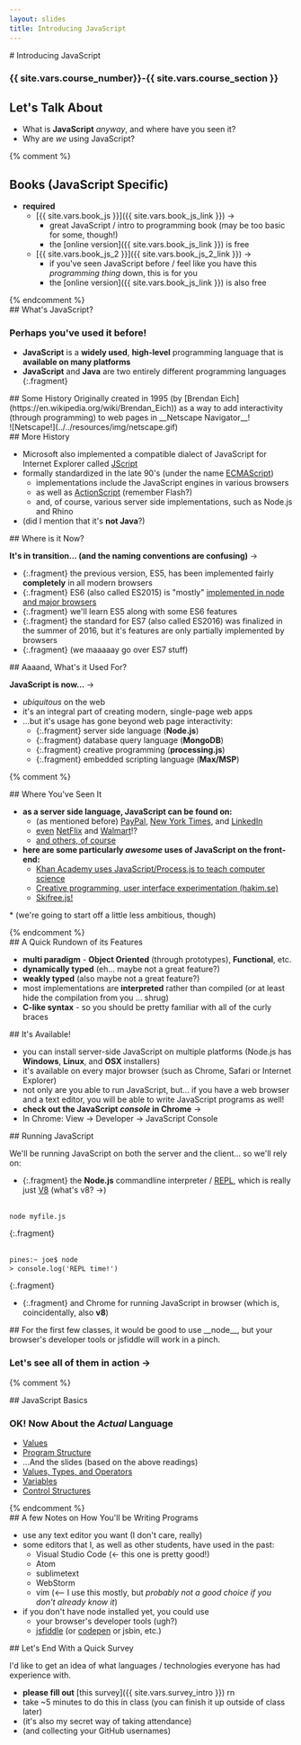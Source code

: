 ```yaml
---
layout: slides
title: Introducing JavaScript
---
```

<section markdown="block" class="intro-slide">
# Introducing JavaScript

### {{ site.vars.course_number}}-{{ site.vars.course_section }}

<p><small> 
</small></p>
</section>

<section markdown="block">

## Let's Talk About

* What is __JavaScript__ _anyway_, and where have you seen it?
* Why are _we_ using JavaScript?

</section>

{% comment %}
<section markdown="block">

## Books (JavaScript Specific)

* __required__
	* [{{ site.vars.book_js }}]({{ site.vars.book_js_link }}) &rarr;
		* great JavaScript / intro to programming book (may be too basic for some, though!)
		* the [online version]({{ site.vars.book_js_link }}) is free
	* [{{ site.vars.book_js_2 }}]({{ site.vars.book_js_2_link }}) &rarr;
		* if you've seen JavaScript before / feel like you have this _programming thing_ down, this is for you
		* the [online version]({{ site.vars.book_js_link }}) is also free
	
</section>
{% endcomment %}

<section markdown="block">
## What's JavaScript?

### Perhaps you've used it before!

* __JavaScript__ is a __widely used__, __high-level__ programming language that is __available on many platforms__
* __JavaScript__ and __Java__ are two entirely different programming languages
{:.fragment}
</section>

<section markdown="block">
##  Some History
Originally created in 1995 (by [Brendan Eich](https://en.wikipedia.org/wiki/Brendan_Eich)) as a way to add interactivity (through programming) to web pages in __Netscape Navigator__!

<div markdown="block" class="img">
![Netscape!](../../resources/img/netscape.gif)
</div>

</section>

<section markdown="block">
## More History

* Microsoft also implemented a compatible dialect of JavaScript for Internet Explorer called [JScript](http://en.wikipedia.org/wiki/JScript)
* formally standardized in the late 90's (under the name [ECMAScript](http://en.wikipedia.org/wiki/ECMAScript))
	* implementations include the JavaScript engines in various browsers 
	* as well as [ActionScript](http://en.wikipedia.org/wiki/ActionScript) (remember Flash?) 
	* and, of course, various server side implementations, such as Node.js and Rhino
* (did I mention that it's __not Java__?)

</section>

<section markdown="block">
## Where is it Now?

__It's in transition... (and the naming conventions are confusing)__ &rarr;

* {:.fragment} the previous version, ES5, has been implemented fairly __completely__ in all modern browsers
* {:.fragment} ES6 (also called ES2015) is "mostly" [implemented in node and major browsers](http://kangax.github.io/compat-table/es6/)
* {:.fragment} we'll learn ES5 along with some ES6 features 
* {:.fragment} the standard for ES7 (also called ES2016) was finalized in the summer of 2016, but it's features are only partially implemented by browsers
* {:.fragment} (we maaaaay go over ES7 stuff)

</section>

<section markdown="block">
## Aaaand, What's it Used For?

__JavaScript is now...__ &rarr;

* _ubiquitous_ on the web
* it's an integral part of creating modern, single-page web apps
* ...but it's usage has gone beyond web page interactivity:
	* {:.fragment} server side language (__Node.js__)
	* {:.fragment} database query language (__MongoDB__)
	* {:.fragment} creative programming (__processing.js__)
	* {:.fragment} embedded scripting language (__Max/MSP__)
</section>

{% comment %}
<section markdown="block">
## Where You've Seen It

* __as a server side language, JavaScript can be found on:__
	* (as mentioned before) [PayPal](https://www.paypal-engineering.com/2013/11/22/node-js-at-paypal/), [New York Times](https://source.opennews.org/en-US/articles/nyt-redesigns-mobile/), and  [LinkedIn](http://queue.acm.org/detail.cfm?id=2567673)
	* [even](http://jobs.netflix.com/jobs.php?id=NFX01209) [NetFlix](http://techblog.netflix.com/2014/08/scaling-ab-testing-on-netflixcom-with_18.html) and [Walmart](http://codewinds.com/podcast/002.html)!?
	* [and others, of course](http://www.nearform.com/nodecrunch/node-js-becoming-go-technology-enterprise#.VAUUIWSwLPY)
* __here are some particularly _awesome_ uses of JavaScript on the front-end:__
	* [Khan Academy uses JavaScript/Process.js to teach computer science](https://www.khanacademy.org/cs/programming/variables/p/challenge-bucktooth-bunny)
	* [Creative programming, user interface experimentation (hakim.se)](http://hakim.se/experiments)
	* [Skifree.js!](http://basicallydan.github.io/skifree.js/)

\* (we're going to start off a little less ambitious, though)

</section>
{% endcomment %}

<section markdown="block">
## A Quick Rundown of its Features

* __multi paradigm__ - __Object Oriented__ (through prototypes), __Functional__, etc.
* __dynamically typed__ (eh... maybe not a great feature?)
* __weakly typed__ (also maybe not a great feature?)
* most implementations are __interpreted__ rather than compiled (or at least hide the compilation from you ... shrug)
* __C-like syntax__ - so you should be pretty familiar with all of the curly braces
</section>

<section markdown="block">
## It's Available!

* you can install server-side JavaScript on multiple platforms (Node.js has __Windows__, __Linux__, and __OSX__ installers)
* it's available on every major browser (such as Chrome, Safari or Internet Explorer)
* not only are you able to run JavaScript, but... if you have a web browser and a text editor, you will be able to write JavaScript programs as well!
* __check out the JavaScript _console_ in Chrome__ &rarr;
* In Chrome: View &rarr; Developer &rarr; JavaScript Console
</section>

<section markdown="block">
## Running JavaScript

We'll be running JavaScript on both the server and the client... so we'll rely on:

* {:.fragment} the __Node.js__ commandline interpreter / [REPL](http://nodejs.org/api/repl.html), which is really just [V8](http://en.wikipedia.org/wiki/V8_(JavaScript_engine)) (what's v8? &rarr;)
<pre><code data-trim contenteditable>
node myfile.js
</code></pre>
{:.fragment}
<pre><code data-trim contenteditable>
pines:~ joe$ node
> console.log('REPL time!')
</code></pre>
{:.fragment}
* {:.fragment} and Chrome for running JavaScript in browser (which is, coincidentally, also __v8__)

</section>

<section markdown="block" data-background="#440000">
## For the first few classes, it would be good to use __node__, but your browser's developer tools or jsfiddle will work in a pinch.

### Let's see all of them in action &rarr;

</section>

{% comment %}
<section markdown="block">
## JavaScript Basics

### OK! Now About the _Actual_ Language

* [Values](http://eloquentjavascript.net/01_values.html)
* [Program Structure](http://eloquentjavascript.net/02_program_structure.html)
* ...And the slides (based on the above readings)
* [Values, Types, and Operators](values-types-operators.html)
* [Variables](variables-control-structures.html)
* [Control Structures](conditionals-loops.html)


</section>
{% endcomment %}


<section markdown="block">
## A few Notes on How You'll be Writing Programs

* use any text editor you want (I don't care, really)
* some editors that I, as well as other students, have used in the past:
    * Visual Studio Code (&larr; this one is pretty good!)
    * Atom
	* sublimetext
	* WebStorm
	* vim (&lt;-- I use this mostly, but _probably not a good choice if you don't already know it_)
* if you don't have node installed yet, you could use
	* your browser's developer tools (ugh?)
	* [jsfiddle](jsfiddle.net) (or [codepen](codepoen.io) or jsbin, etc.)
</section>

<section markdown="block">
## Let's End With a Quick Survey

I'd like to get an idea of what languages / technologies everyone has had experience with. 

* __please fill out__ [this survey]({{ site.vars.survey_intro }}) rn 
* take ~5 minutes to do this in class (you can finish it up outside of class later)
* (it's also my secret way of taking attendance)
* (and collecting your GitHub usernames)
</section>

